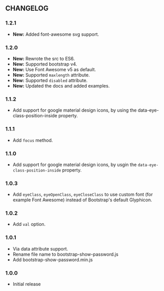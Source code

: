 ## CHANGELOG

### 1.2.1

- **New:** Added font-awesome svg support.

### 1.2.0

- **New:** Rewrote the src to ES6.
- **New:** Supported bootstrap v4.
- **New:** Use Font Awesome v5 as default.
- **New:** Supported `maxlength` attribute.
- **New:** Supported `disabled` attribute.
- **New:** Updated the docs and added examples.

### 1.1.2

* Add support for google material design icons, by using the data-eye-class-position-inside property.

### 1.1.1

* Add `focus` method.

### 1.1.0

* Add support for google material design icons, by usgin the ```data-eye-class-position-inside``` property.

### 1.0.3

* Add `eyeClass`, `eyeOpenClass`, `eyeCloseClass` to use custom font (for example Font Awesome) instead of Bootstrap's default Glyphicon.

### 1.0.2

* Add `val` option.

### 1.0.1

* Via data attribute support.
* Rename file name to bootstrap-show-password.js
* Add bootstrap-show-password.min.js

### 1.0.0

* Initial release
